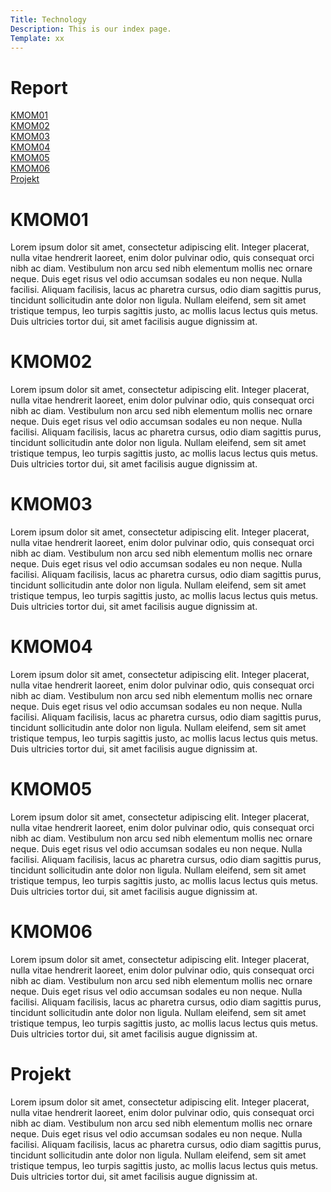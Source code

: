 ```yaml
---
Title: Technology
Description: This is our index page.
Template: xx
---
```


# Report

<div class="nav">
    <div class="nav-item">
        <a href="#kmom01"> KMOM01</a>
    </div>
    <div class="nav-item">
        <a href="#kmom02"> KMOM02 </a>
    </div>
    <div class="nav-item">
        <a href="#kmom03"> KMOM03 </a>
    </div>
    <div class="nav-item">
        <a href="#kmom04"> KMOM04 </a>
    </div>
    <div class="nav-item">
        <a href="#kmom05"> KMOM05 </a>
    </div>
    <div class="nav-item">
        <a href="#kmom06"> KMOM06 </a>
    </div>
    <div class="nav-item">
        <a href="#proj"> Projekt </a>
    </div>
</div>


<div id="kmom01" class="kmom">
<h1 class="kmom-header"> KMOM01 </h1>
<p>
    Lorem ipsum dolor sit amet, consectetur adipiscing elit. Integer placerat, nulla vitae hendrerit laoreet, enim dolor pulvinar odio, quis consequat orci nibh ac diam. Vestibulum non arcu sed nibh elementum mollis nec ornare neque. Duis eget risus vel odio accumsan sodales eu non neque. Nulla facilisi. Aliquam facilisis, lacus ac pharetra cursus, odio diam sagittis purus, tincidunt sollicitudin ante dolor non ligula. Nullam eleifend, sem sit amet tristique tempus, leo turpis sagittis justo, ac mollis lacus lectus quis metus. Duis ultricies tortor dui, sit amet facilisis augue dignissim at.
</p>
</div>

<div id="kmom02" class="kmom">
<h1 class="kmom-header"> KMOM02 </h1>
<p>
    Lorem ipsum dolor sit amet, consectetur adipiscing elit. Integer placerat, nulla vitae hendrerit laoreet, enim dolor pulvinar odio, quis consequat orci nibh ac diam. Vestibulum non arcu sed nibh elementum mollis nec ornare neque. Duis eget risus vel odio accumsan sodales eu non neque. Nulla facilisi. Aliquam facilisis, lacus ac pharetra cursus, odio diam sagittis purus, tincidunt sollicitudin ante dolor non ligula. Nullam eleifend, sem sit amet tristique tempus, leo turpis sagittis justo, ac mollis lacus lectus quis metus. Duis ultricies tortor dui, sit amet facilisis augue dignissim at.
</p>
</div>

<div id="kmom03" class="kmom">
<h1 class="kmom-header"> KMOM03 </h1>
<p>
    Lorem ipsum dolor sit amet, consectetur adipiscing elit. Integer placerat, nulla vitae hendrerit laoreet, enim dolor pulvinar odio, quis consequat orci nibh ac diam. Vestibulum non arcu sed nibh elementum mollis nec ornare neque. Duis eget risus vel odio accumsan sodales eu non neque. Nulla facilisi. Aliquam facilisis, lacus ac pharetra cursus, odio diam sagittis purus, tincidunt sollicitudin ante dolor non ligula. Nullam eleifend, sem sit amet tristique tempus, leo turpis sagittis justo, ac mollis lacus lectus quis metus. Duis ultricies tortor dui, sit amet facilisis augue dignissim at.
</p>
</div>

<div id="kmom04" class="kmom">
<h1 class="kmom-header"> KMOM04 </h1>
<p>
    Lorem ipsum dolor sit amet, consectetur adipiscing elit. Integer placerat, nulla vitae hendrerit laoreet, enim dolor pulvinar odio, quis consequat orci nibh ac diam. Vestibulum non arcu sed nibh elementum mollis nec ornare neque. Duis eget risus vel odio accumsan sodales eu non neque. Nulla facilisi. Aliquam facilisis, lacus ac pharetra cursus, odio diam sagittis purus, tincidunt sollicitudin ante dolor non ligula. Nullam eleifend, sem sit amet tristique tempus, leo turpis sagittis justo, ac mollis lacus lectus quis metus. Duis ultricies tortor dui, sit amet facilisis augue dignissim at.
</p>
</div>

<div id="kmom05" class="kmom">
<h1 class="kmom-header"> KMOM05 </h1>
<p>
    Lorem ipsum dolor sit amet, consectetur adipiscing elit. Integer placerat, nulla vitae hendrerit laoreet, enim dolor pulvinar odio, quis consequat orci nibh ac diam. Vestibulum non arcu sed nibh elementum mollis nec ornare neque. Duis eget risus vel odio accumsan sodales eu non neque. Nulla facilisi. Aliquam facilisis, lacus ac pharetra cursus, odio diam sagittis purus, tincidunt sollicitudin ante dolor non ligula. Nullam eleifend, sem sit amet tristique tempus, leo turpis sagittis justo, ac mollis lacus lectus quis metus. Duis ultricies tortor dui, sit amet facilisis augue dignissim at.
</p>
</div>

<div id="kmom06" class="kmom">
<h1 class="kmom-header"> KMOM06 </h1>
<p>
    Lorem ipsum dolor sit amet, consectetur adipiscing elit. Integer placerat, nulla vitae hendrerit laoreet, enim dolor pulvinar odio, quis consequat orci nibh ac diam. Vestibulum non arcu sed nibh elementum mollis nec ornare neque. Duis eget risus vel odio accumsan sodales eu non neque. Nulla facilisi. Aliquam facilisis, lacus ac pharetra cursus, odio diam sagittis purus, tincidunt sollicitudin ante dolor non ligula. Nullam eleifend, sem sit amet tristique tempus, leo turpis sagittis justo, ac mollis lacus lectus quis metus. Duis ultricies tortor dui, sit amet facilisis augue dignissim at.
</p>
</div>

<div id="proj" class="kmom">
<h1 class="kmom-header"> Projekt </h1>
<p>
    Lorem ipsum dolor sit amet, consectetur adipiscing elit. Integer placerat, nulla vitae hendrerit laoreet, enim dolor pulvinar odio, quis consequat orci nibh ac diam. Vestibulum non arcu sed nibh elementum mollis nec ornare neque. Duis eget risus vel odio accumsan sodales eu non neque. Nulla facilisi. Aliquam facilisis, lacus ac pharetra cursus, odio diam sagittis purus, tincidunt sollicitudin ante dolor non ligula. Nullam eleifend, sem sit amet tristique tempus, leo turpis sagittis justo, ac mollis lacus lectus quis metus. Duis ultricies tortor dui, sit amet facilisis augue dignissim at.
</p>
</div>
